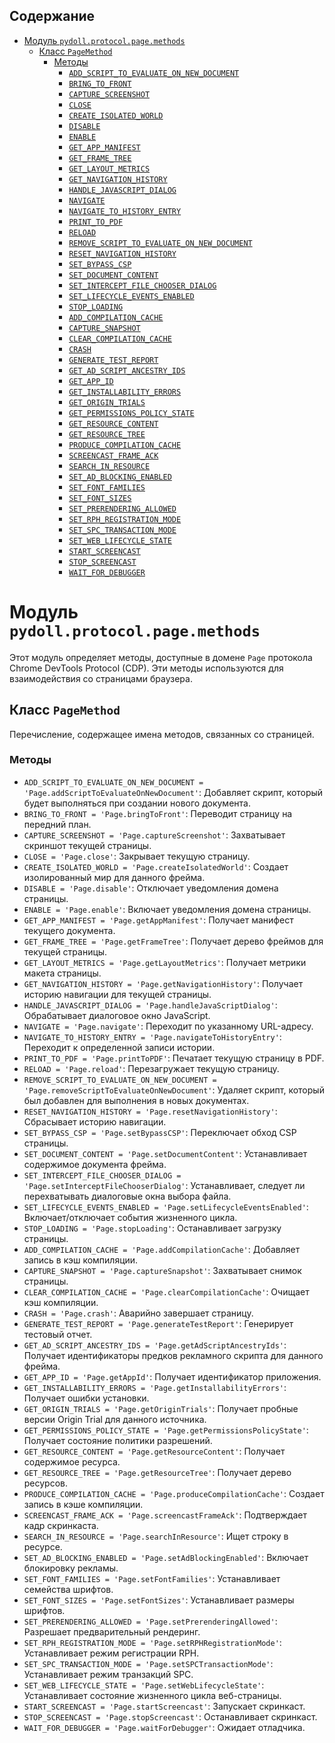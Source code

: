 ## Содержание

- [Модуль `pydoll.protocol.page.methods`](#модуль-pydollprotocolpagemethods)
  - [Класс `PageMethod`](#класс-pagemethod)
    - [Методы](#методы)
      - [`ADD_SCRIPT_TO_EVALUATE_ON_NEW_DOCUMENT`](#add_script_to_evaluate_on_new_documentsource-str-world_name-optionalstr--none-include_command_line_api-optionalbool--none-run_immediately-optionalbool--none---commandaddscripttoevaluateonnewdocumentresponse)
      - [`BRING_TO_FRONT`](#bring_to_front---commandresponse)
      - [`CAPTURE_SCREENSHOT`](#capture_screenshotformat-optionalscreenshotformat--none-quality-optionalint--none-clip-optionalviewport--none-from_surface-optionalbool--none-capture_beyond_viewport-optionalbool--none-optimize_for_speed-optionalbool--none---commandcapturescreenshotresponse)
      - [`CLOSE`](#close---commandresponse)
      - [`CREATE_ISOLATED_WORLD`](#create_isolated_worldframe_id-str-world_name-optionalstr--none-grant_universal_access-optionalbool--none---commandcreateisolatedworldresponse)
      - [`DISABLE`](#disable---commandresponse)
      - [`ENABLE`](#enableenable_file_chooser_opened_event-optionalbool--none---commandresponse)
      - [`GET_APP_MANIFEST`](#get_app_manifestmanifest_id-optionalstr--none---commandgetappmanifestresponse)
      - [`GET_FRAME_TREE`](#get_frame_tree---commandgetframetreeresponse)
      - [`GET_LAYOUT_METRICS`](#get_layout_metrics---commandgetlayoutmetricsresponse)
      - [`GET_NAVIGATION_HISTORY`](#get_navigation_history---commandgetnavigationhistoryresponse)
      - [`HANDLE_JAVASCRIPT_DIALOG`](#handle_javascript_dialogaccept-bool-prompt_text-optionalstr--none---commandresponse)
      - [`NAVIGATE`](#navigateurl-str-referrer-optionalstr--none-transition_type-optionaltransitiontype--none-frame_id-optionalstr--none-referrer_policy-optionalreferrerpolicy--none---commandnavigateresponse)
      - [`NAVIGATE_TO_HISTORY_ENTRY`](#navigate_to_history_entryentry_id-int---commandresponse)
      - [`PRINT_TO_PDF`](#print_to_pdflandscape-optionalbool--none-display_header_footer-optionalbool--none-print_background-optionalbool--none-scale-optionalfloat--none-paper_width-optionalfloat--none-paper_height-optionalfloat--none-margin_top-optionalfloat--none-margin_bottom-optionalfloat--none-margin_left-optionalfloat--none-margin_right-optionalfloat--none-page_ranges-optionalstr--none-header_template-optionalstr--none-footer_template-optionalstr--none-prefer_css_page_size-optionalbool--none-transfer_mode-optionaltransfermode--none-generate_tagged_pdf-optionalbool--none-generate_document_outline-optionalbool--none---commandprinttopdfresponse)
      - [`RELOAD`](#reloadignore_cache-optionalbool--none-script_to_evaluate_on_load-optionalstr--none-loader_id-optionalstr--none---commandresponse)
      - [`REMOVE_SCRIPT_TO_EVALUATE_ON_NEW_DOCUMENT`](#remove_script_to_evaluate_on_new_documentidentifier-str---commandresponse)
      - [`RESET_NAVIGATION_HISTORY`](#reset_navigation_history---commandresponse)
      - [`SET_BYPASS_CSP`](#set_bypass_cspenabled-bool---commandresponse)
      - [`SET_DOCUMENT_CONTENT`](#set_document_contentframe_id-str-html-str---commandresponse)
      - [`SET_INTERCEPT_FILE_CHOOSER_DIALOG`](#set_intercept_file_chooser_dialogenabled-bool---commandresponse)
      - [`SET_LIFECYCLE_EVENTS_ENABLED`](#set_lifecycle_events_enabledenabled-bool---commandresponse)
      - [`STOP_LOADING`](#stop_loading---commandresponse)
      - [`ADD_COMPILATION_CACHE`](#add_compilation_cacheurl-str-data-str---commandresponse)
      - [`CAPTURE_SNAPSHOT`](#capture_snapshotformat-literalmhtml--mhtml---commandcapturesnapshotresponse)
      - [`CLEAR_COMPILATION_CACHE`](#clear_compilation_cache---commandresponse)
      - [`CRASH`](#crash---commandresponse)
      - [`GENERATE_TEST_REPORT`](#generate_test_reportmessage-str-group-optionalstr--none---commandresponse)
      - [`GET_AD_SCRIPT_ANCESTRY_IDS`](#get_ad_script_ancestry_idsframe_id-str---commandgetadscriptancestryidsresponse)
      - [`GET_APP_ID`](#get_app_idapp_id-optionalstr--none-recommended_id-optionalstr--none---commandgetappidresponse)
      - [`GET_INSTALLABILITY_ERRORS`](#get_installability_errors---commandgetinstallabilityerrorsresponse)
      - [`GET_ORIGIN_TRIALS`](#get_origin_trialsframe_id-str---commandgetorigintrialsresponse)
      - [`GET_PERMISSIONS_POLICY_STATE`](#get_permissions_policy_stateframe_id-str---commandgetpermissionspolicystateresponse)
      - [`GET_RESOURCE_CONTENT`](#get_resource_contentframe_id-str-url-str---commandgetresourcecontentresponse)
      - [`GET_RESOURCE_TREE`](#get_resource_tree---commandgetresourcetreeresponse)
      - [`PRODUCE_COMPILATION_CACHE`](#produce_compilation_cachescripts-listcompilationcacheparams---commandresponse)
      - [`SCREENCAST_FRAME_ACK`](#screencast_frame_acksession_id-str---commandresponse)
      - [`SEARCH_IN_RESOURCE`](#search_in_resourceframe_id-str-url-str-query-str-case_sensitive-optionalbool--none-is_regex-optionalbool--none---commandsearchinresourceresponse)
      - [`SET_AD_BLOCKING_ENABLED`](#set_ad_blocking_enabledenabled-bool---commandresponse)
      - [`SET_FONT_FAMILIES`](#set_font_familiesfont_families-fontfamilies-for_scripts-listscriptfontfamilies---commandresponse)
      - [`SET_FONT_SIZES`](#set_font_sizesfont_sizes-fontsizes---commandresponse)
      - [`SET_PRERENDERING_ALLOWED`](#set_prerendering_allowedallowed-bool---commandresponse)
      - [`SET_RPH_REGISTRATION_MODE`](#set_rph_registration_modemode-autoresponsemode---commandresponse)
      - [`SET_SPC_TRANSACTION_MODE`](#set_spc_transaction_modemode-autoresponsemode---commandresponse)
      - [`SET_WEB_LIFECYCLE_STATE`](#set_web_lifecycle_statestate-weblifecyclestate---commandresponse)
      - [`START_SCREENCAST`](#start_screencastformat-screencastformat-quality-optionalint--none-max_width-optionalint--none-max_height-optionalint--none-every_nth_frame-optionalint--none---commandresponse)
      - [`STOP_SCREENCAST`](#stop_screencast---commandresponse)
      - [`WAIT_FOR_DEBUGGER`](#wait_for_debugger---commandresponse)

# Модуль `pydoll.protocol.page.methods`

Этот модуль определяет методы, доступные в домене `Page` протокола Chrome DevTools Protocol (CDP). Эти методы используются для взаимодействия со страницами браузера.

## Класс `PageMethod`

Перечисление, содержащее имена методов, связанных со страницей.

### Методы

- `ADD_SCRIPT_TO_EVALUATE_ON_NEW_DOCUMENT = 'Page.addScriptToEvaluateOnNewDocument'`: Добавляет скрипт, который будет выполняться при создании нового документа.
- `BRING_TO_FRONT = 'Page.bringToFront'`: Переводит страницу на передний план.
- `CAPTURE_SCREENSHOT = 'Page.captureScreenshot'`: Захватывает скриншот текущей страницы.
- `CLOSE = 'Page.close'`: Закрывает текущую страницу.
- `CREATE_ISOLATED_WORLD = 'Page.createIsolatedWorld'`: Создает изолированный мир для данного фрейма.
- `DISABLE = 'Page.disable'`: Отключает уведомления домена страницы.
- `ENABLE = 'Page.enable'`: Включает уведомления домена страницы.
- `GET_APP_MANIFEST = 'Page.getAppManifest'`: Получает манифест текущего документа.
- `GET_FRAME_TREE = 'Page.getFrameTree'`: Получает дерево фреймов для текущей страницы.
- `GET_LAYOUT_METRICS = 'Page.getLayoutMetrics'`: Получает метрики макета страницы.
- `GET_NAVIGATION_HISTORY = 'Page.getNavigationHistory'`: Получает историю навигации для текущей страницы.
- `HANDLE_JAVASCRIPT_DIALOG = 'Page.handleJavaScriptDialog'`: Обрабатывает диалоговое окно JavaScript.
- `NAVIGATE = 'Page.navigate'`: Переходит по указанному URL-адресу.
- `NAVIGATE_TO_HISTORY_ENTRY = 'Page.navigateToHistoryEntry'`: Переходит к определенной записи истории.
- `PRINT_TO_PDF = 'Page.printToPDF'`: Печатает текущую страницу в PDF.
- `RELOAD = 'Page.reload'`: Перезагружает текущую страницу.
- `REMOVE_SCRIPT_TO_EVALUATE_ON_NEW_DOCUMENT = 'Page.removeScriptToEvaluateOnNewDocument'`: Удаляет скрипт, который был добавлен для выполнения в новых документах.
- `RESET_NAVIGATION_HISTORY = 'Page.resetNavigationHistory'`: Сбрасывает историю навигации.
- `SET_BYPASS_CSP = 'Page.setBypassCSP'`: Переключает обход CSP страницы.
- `SET_DOCUMENT_CONTENT = 'Page.setDocumentContent'`: Устанавливает содержимое документа фрейма.
- `SET_INTERCEPT_FILE_CHOOSER_DIALOG = 'Page.setInterceptFileChooserDialog'`: Устанавливает, следует ли перехватывать диалоговые окна выбора файла.
- `SET_LIFECYCLE_EVENTS_ENABLED = 'Page.setLifecycleEventsEnabled'`: Включает/отключает события жизненного цикла.
- `STOP_LOADING = 'Page.stopLoading'`: Останавливает загрузку страницы.
- `ADD_COMPILATION_CACHE = 'Page.addCompilationCache'`: Добавляет запись в кэш компиляции.
- `CAPTURE_SNAPSHOT = 'Page.captureSnapshot'`: Захватывает снимок страницы.
- `CLEAR_COMPILATION_CACHE = 'Page.clearCompilationCache'`: Очищает кэш компиляции.
- `CRASH = 'Page.crash'`: Аварийно завершает страницу.
- `GENERATE_TEST_REPORT = 'Page.generateTestReport'`: Генерирует тестовый отчет.
- `GET_AD_SCRIPT_ANCESTRY_IDS = 'Page.getAdScriptAncestryIds'`: Получает идентификаторы предков рекламного скрипта для данного фрейма.
- `GET_APP_ID = 'Page.getAppId'`: Получает идентификатор приложения.
- `GET_INSTALLABILITY_ERRORS = 'Page.getInstallabilityErrors'`: Получает ошибки установки.
- `GET_ORIGIN_TRIALS = 'Page.getOriginTrials'`: Получает пробные версии Origin Trial для данного источника.
- `GET_PERMISSIONS_POLICY_STATE = 'Page.getPermissionsPolicyState'`: Получает состояние политики разрешений.
- `GET_RESOURCE_CONTENT = 'Page.getResourceContent'`: Получает содержимое ресурса.
- `GET_RESOURCE_TREE = 'Page.getResourceTree'`: Получает дерево ресурсов.
- `PRODUCE_COMPILATION_CACHE = 'Page.produceCompilationCache'`: Создает запись в кэше компиляции.
- `SCREENCAST_FRAME_ACK = 'Page.screencastFrameAck'`: Подтверждает кадр скринкаста.
- `SEARCH_IN_RESOURCE = 'Page.searchInResource'`: Ищет строку в ресурсе.
- `SET_AD_BLOCKING_ENABLED = 'Page.setAdBlockingEnabled'`: Включает блокировку рекламы.
- `SET_FONT_FAMILIES = 'Page.setFontFamilies'`: Устанавливает семейства шрифтов.
- `SET_FONT_SIZES = 'Page.setFontSizes'`: Устанавливает размеры шрифтов.
- `SET_PRERENDERING_ALLOWED = 'Page.setPrerenderingAllowed'`: Разрешает предварительный рендеринг.
- `SET_RPH_REGISTRATION_MODE = 'Page.setRPHRegistrationMode'`: Устанавливает режим регистрации RPH.
- `SET_SPC_TRANSACTION_MODE = 'Page.setSPCTransactionMode'`: Устанавливает режим транзакций SPC.
- `SET_WEB_LIFECYCLE_STATE = 'Page.setWebLifecycleState'`: Устанавливает состояние жизненного цикла веб-страницы.
- `START_SCREENCAST = 'Page.startScreencast'`: Запускает скринкаст.
- `STOP_SCREENCAST = 'Page.stopScreencast'`: Останавливает скринкаст.
- `WAIT_FOR_DEBUGGER = 'Page.waitForDebugger'`: Ожидает отладчика.
